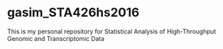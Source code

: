 # gasim_STA426hs2016
This is my personal repository for Statistical Analysis of High-Throughput Genomic and Transcriptomic Data
